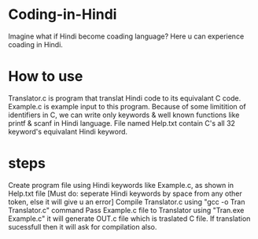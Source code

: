# Coding-in-Hindi
Imagine what if Hindi become coading language? Here u can experience coading in Hindi.

# How to use
Translator.c is program that translat Hindi code to its equivalant C code.
Example.c is example input to this program.
Because of some limitition of identifiers in C, we can write only keywords & well known functions like printf & scanf in Hindi language.
File named Help.txt contain C's all 32 keyword's equivalant Hindi keyword.

# steps
Create program file using Hindi keywords like Example.c, as shown in Help.txt file [Must do: seperate Hindi keywords by space from any other token, else it will give u an error]
Compile Translator.c using "gcc -o Tran Translator.c" command
Pass Example.c file to Translator using "Tran.exe Example.c" it will generate OUT.c file which is traslated C file.
If translation sucessfull then it will ask for compilation also.
